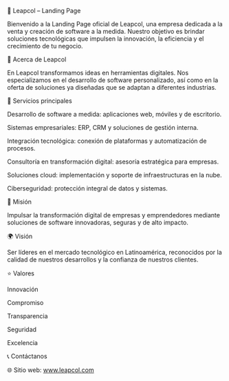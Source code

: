 📌 Leapcol – Landing Page

Bienvenido a la Landing Page oficial de Leapcol, una empresa dedicada a la venta y creación de software a la medida. Nuestro objetivo es brindar soluciones tecnológicas que impulsen la innovación, la eficiencia y el crecimiento de tu negocio.

🏢 Acerca de Leapcol

En Leapcol transformamos ideas en herramientas digitales. Nos especializamos en el desarrollo de software personalizado, así como en la oferta de soluciones ya diseñadas que se adaptan a diferentes industrias.

💼 Servicios principales

Desarrollo de software a medida: aplicaciones web, móviles y de escritorio.

Sistemas empresariales: ERP, CRM y soluciones de gestión interna.

Integración tecnológica: conexión de plataformas y automatización de procesos.

Consultoría en transformación digital: asesoría estratégica para empresas.

Soluciones cloud: implementación y soporte de infraestructuras en la nube.

Ciberseguridad: protección integral de datos y sistemas.

🎯 Misión

Impulsar la transformación digital de empresas y emprendedores mediante soluciones de software innovadoras, seguras y de alto impacto.

🌍 Visión

Ser líderes en el mercado tecnológico en Latinoamérica, reconocidos por la calidad de nuestros desarrollos y la confianza de nuestros clientes.

⭐ Valores

Innovación

Compromiso

Transparencia

Seguridad

Excelencia

📞 Contáctanos

🌐 Sitio web: www.leapcol.com
